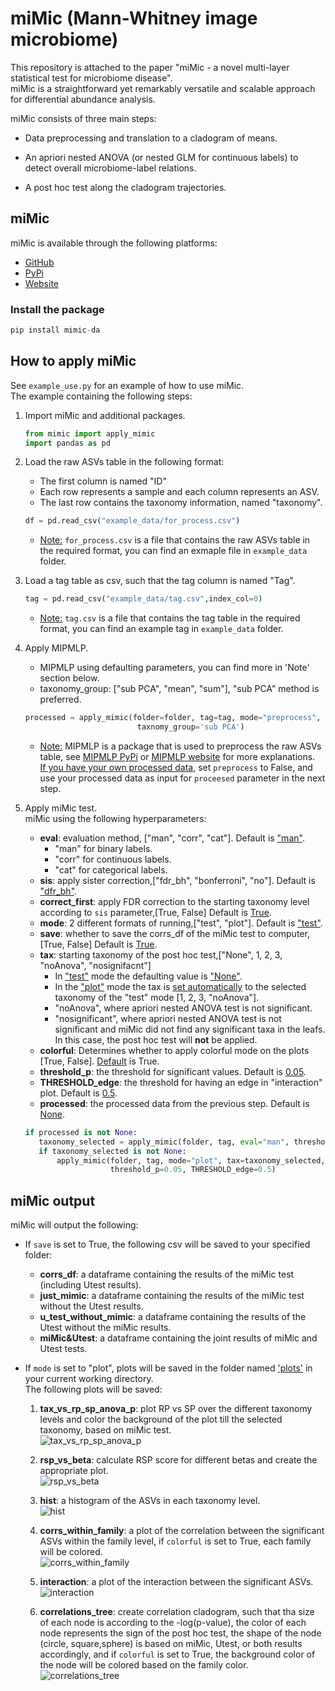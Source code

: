 # miMic (Mann-Whitney image microbiome) 

This repository is attached to the paper "miMic - a novel multi-layer statistical test for microbiome disease".    
miMic is a straightforward yet remarkably versatile and scalable approach for differential abundance analysis.

miMic consists of three main steps:

- Data preprocessing and translation to a cladogram of means.

-  An apriori nested ANOVA (or nested GLM for continuous labels) to detect overall microbiome-label relations.

-  A post hoc test along the cladogram trajectories.


##  miMic

miMic is available through the following platforms:
- [GitHub](https://github.com/oshritshtossel/miMic) 
- [PyPi](https://pypi.org/project/mimic-da/)
- [Website](https://micros.math.biu.ac.il/)

### Install the package
```python
pip install mimic-da
```
##  How to apply miMic 
See `example_use.py` for an example of how to use miMic.  
The example containing the following steps:

1.  Import miMic and additional packages.
    ```python
    from mimic import apply_mimic
    import pandas as pd
    ```

2. Load the raw ASVs table in the following format:    
   - The first column is named "ID"
   - Each row represents a sample and each column represents an ASV.  
   - The last row contains the taxonomy information, named "taxonomy".

    ```python
    df = pd.read_csv("example_data/for_process.csv")
    ```
   - <u>Note:</u> `for_process.csv` is a file that contains the raw ASVs table in the required format, you can find an exmaple file in `example_data` folder.   


3. Load a tag table as csv, such that the tag column is named "Tag".

      ```python
    tag = pd.read_csv("example_data/tag.csv",index_col=0)
      ```
   - <u>Note:</u>  `tag.csv` is a file that contains the tag table in the required format, you can find an example tag in `example_data` folder.


4. Apply MIPMLP.
   - MIPMLP using defaulting parameters, you can find more in 'Note' section below.
   - taxonomy_group: ["sub PCA", "mean", "sum"], "sub PCA" method is preferred.

   ```python
   processed = apply_mimic(folder=folder, tag=tag, mode="preprocess", preprocess=True, rawData=df,
                            taxnomy_group='sub PCA')
   ```
   
   - <u>Note:</u>  MIPMLP is a package that is used to preprocess the raw ASVs table, see [MIPMLP PyPi](https://pypi.org/project/MIPMLP/) or [MIPMLP website](https://mip-mlp.math.biu.ac.il/Home) for more explanations.   
<u>If you have your own processed data</u>, set `preprocess` to False, and use your processed data as input for `proceesed` parameter in the next step.


5. Apply miMic test.   
   miMic using the following hyperparameters:   
    - **eval**: evaluation method, ["man", "corr", "cat"]. Default is <u>"man"</u>.
      - "man" for binary labels.
      - "corr" for continuous labels.
      - "cat" for categorical labels.
    - **sis**: apply sister correction,["fdr_bh", "bonferroni", "no"]. Default is <u>"dfr_bh"</u>.
    - **correct_first**: apply FDR correction to the starting taxonomy level according to `sis` parameter,[True, False] Default is <u>True</u>.
    - **mode**: 2 different formats of running,["test", "plot"]. Default is <u>"test"</u>.
    - **save**: whether to save the corrs_df of the miMic test to computer,[True, False] Default is <u>True</u>.
    - **tax**: starting taxonomy of the post hoc test,["None", 1, 2, 3, "noAnova", "nosignifacnt"]   
      - In <u>"test"</u> mode the defaulting value is <u>"None"</u>. 
      - In the <u>"plot"</u> mode the tax is <u>set automatically</u> to the selected taxonomy of the "test" mode [1, 2, 3, "noAnova"].
      - "noAnova", where apriori nested ANOVA test is not significant.
      - "nosignificant", where apriori nested ANOVA test is not significant and miMic did not find any significant taxa in the leafs. In this case, the post hoc test will **not** be applied.
    - **colorful**: Determines whether to apply colorful mode on the plots [True, False]. <u>Default</u> is True.
    - **threshold_p**: the threshold for significant values. Default is <u>0.05</u>.
    - **THRESHOLD_edge**: the threshold for having an edge in "interaction" plot. Default is <u>0.5</u>.
    - **processed**: the processed data from the previous step. Default is <u>None</u>.
   
     ```python
     if processed is not None:
        taxonomy_selected = apply_mimic(folder, tag, eval="man", threshold_p=0.05, save=True, processed=processed)
        if taxonomy_selected is not None:
            apply_mimic(folder, tag, mode="plot", tax=taxonomy_selected, eval="man", sis='fdr_bh', save=False,
                        threshold_p=0.05, THRESHOLD_edge=0.5)
   ```
##  miMic output
miMic will output the following:

- If `save` is set to True, the following csv will be saved to your specified folder:
  - **corrs_df**: a dataframe containing the results of the miMic test (including Utest results).
  - **just_mimic**: a dataframe containing the results of the miMic test without the Utest results.
  - **u_test_without_mimic**: a dataframe containing the results of the Utest without the miMic results.
  - **miMic&Utest**: a dataframe containing the joint results of miMic and Utest tests.


- If `mode` is set to "plot", plots will be saved in the folder named <u>'plots'</u> in your current working directory.    
The following plots will be saved:
   1.  **tax_vs_rp_sp_anova_p**: plot RP vs SP over the different taxonomy levels and color the background of the plot till the selected taxonomy, based on miMic test.  
  ![tax_vs_rp_sp_anova_p](https://github.com/oshritshtossel/miMic/raw/master/plots/tax_vs_rp_sp_anova_p.png)

   2. **rsp_vs_beta**: calculate RSP score for different betas and create the appropriate plot.   
  ![rsp_vs_beta](https://github.com/oshritshtossel/miMic/raw/master/plots/rsp_vs_beta.png)

   3. **hist**: a histogram of the ASVs in each taxonomy level.   
  ![hist](https://github.com/oshritshtossel/miMic/raw/master/plots/hist.png)

   4. **corrs_within_family**: a plot of the correlation between the significant ASVs within the family level, if `colorful` is set to True, each family will be colored.    
  ![corrs_within_family](https://github.com/oshritshtossel/miMic/raw/master/plots/corrs_within_family.png)

   5. **interaction**: a plot of the interaction between the significant ASVs.  
  ![interaction](https://github.com/oshritshtossel/miMic/raw/master/plots/interaction.png)

   6. **correlations_tree**: create correlation cladogram, such that tha size of each node is according to the -log(p-value), the color of 
       each node represents the sign of the post hoc test, the shape of the node (circle, square,sphere) is based on 
       miMic, Utest, or both results accordingly, and if `colorful` is set to True, the background color of the node will be colored based on the family color.  
   ![correlations_tree](https://github.com/oshritshtossel/miMic/raw/master/plots/correlations_tree.png)





 
   
   
